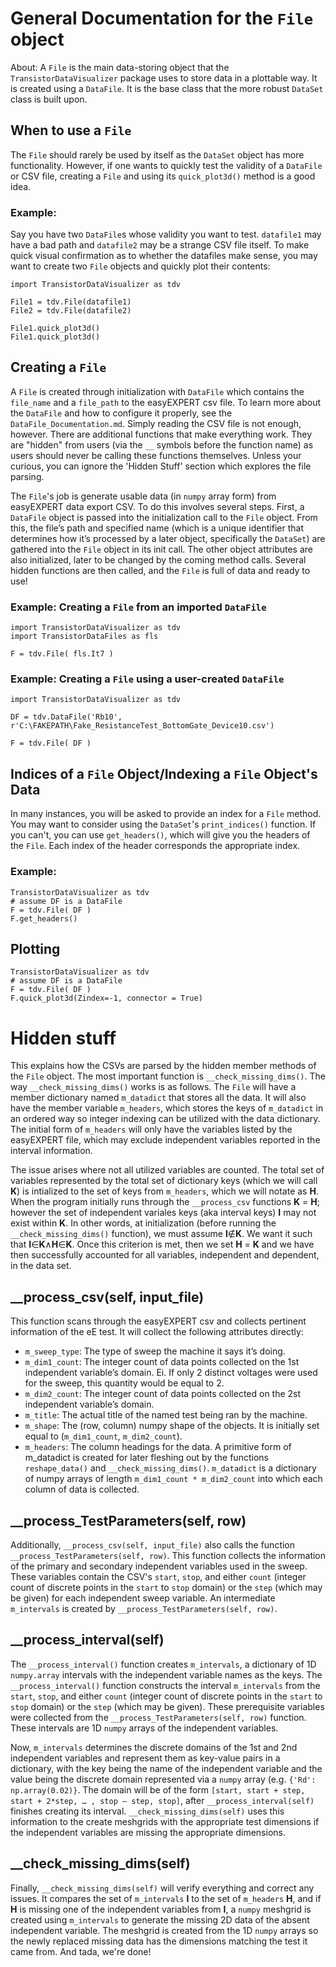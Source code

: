 # General Documentation for the `File` object
About: A `File` is the main data-storing object that the `TransistorDataVisualizer` package uses to store data in a plottable way. It is created using a `DataFile`. It is the base class that the more robust `DataSet` class is built upon. 

## When to use a `File`
The `File` should rarely be used by itself as the `DataSet` object has more functionality. However, if one wants to quickly test the validity of a `DataFile` or CSV file, creating a `File` and using its `quick_plot3d()` method is a good idea. 

### Example:
Say you have two `DataFile`s whose validity you want to test. `datafile1` may have a bad path and `datafile2` may be a strange CSV file itself. To make quick visual confirmation as to whether the datafiles make sense, you may want to create two `File` objects and quickly plot their contents:
```
import TransistorDataVisualizer as tdv

File1 = tdv.File(datafile1)
File2 = tdv.File(datafile2) 

File1.quick_plot3d()
File1.quick_plot3d()
```

## Creating a `File`
A `File` is created through initialization with `DataFile` which contains the `file_name` and a `file_path` to the easyEXPERT csv file. To learn more about the `DataFile` and how to configure it properly, see the `DataFile_Documentation.md`. Simply reading the CSV file is not enough, however. There are additional functions that make everything work. They are "hidden" from users (via the `__` symbols before the function name) as users should never be calling these functions themselves. Unless your curious, you can ignore the 'Hidden Stuff' section which explores the file parsing. 

The `File`'s job is generate usable data (in `numpy` array form) from   easyEXPERT data export CSV. To do this involves several steps. First, a `DataFile` object is passed into the initialization call to the `File` object. From this, the file’s path and specified name (which is a unique identifier that determines how it’s processed by a later object, specifically the `DataSet`) are gathered into the `File` object in its init call. The other object attributes are also initialized, later to be changed by the coming method calls. Several hidden functions are then called, and the `File` is full of data and ready to use!

### Example: Creating a `File` from an imported `DataFile`
```
import TransistorDataVisualizer as tdv
import TransistorDataFiles as fls

F = tdv.File( fls.It7 )
```

### Example: Creating a `File` using a user-created `DataFile`
```
import TransistorDataVisualizer as tdv

DF = tdv.DataFile('Rb10', r'C:\FAKEPATH\Fake_ResistanceTest_BottomGate_Device10.csv')

F = tdv.File( DF )
```

## Indices of a `File` Object/Indexing a `File` Object's Data
In many instances, you will be asked to provide an index for a `File` method. You may want to consider using the `DataSet`'s `print_indices()` function. If you can't, you can use `get_headers()`, which will give you the headers of the `File`. Each index of the header corresponds the appropriate index. 

### Example:
```
TransistorDataVisualizer as tdv
# assume DF is a DataFile
F = tdv.File( DF )
F.get_headers()
```

## Plotting
```
TransistorDataVisualizer as tdv
# assume DF is a DataFile
F = tdv.File( DF )
F.quick_plot3d(Zindex=-1, connector = True)
```

# Hidden stuff
This explains how the CSVs are parsed by the hidden member methods of the `File` object. The most important function is `__check_missing_dims()`. The way `__check_missing_dims()` works is as follows. The `File` will have a member dictionary named `m_datadict` that stores all the data. It will also have the member variable `m_headers`, which stores the keys of `m_datadict` in an ordered way so integer indexing can be utilized with the data dictionary. The initial form of `m_headers` will only have the variables listed by the easyEXPERT file, which may exclude independent variables reported in the interval information. 

The issue arises where not all utilized variables are counted. The total set of variables represented by the total set of dictionary keys (which we will call **K**) is intialized to the set of keys from `m_headers`, which we will notate as **H**. When the program initially runs through the `__process_csv` functions **K** = **H**; however the set of independent variales keys (aka interval keys) **I** may not exist within **K**. In other words, at initialization (before running the `__check_missing_dims()` function), we must assume **I**∉**K**. We want it such that **I**∈**K**∧**H**∈**K**. Once this criterion is met, then we set **H** = **K** and we have then successfully accounted for all variables, independent and dependent, in the data set. 


## __process_csv(self, input_file)
This function scans through the easyEXPERT csv and collects pertinent information of the eE test. It will collect the following attributes directly:
* `m_sweep_type`: The type of sweep the machine it says it’s doing.
* `m_dim1_count`: The integer count of data points collected on the 1st independent variable’s domain. Ei. If only 2 distinct voltages were used for the sweep, this quantity would be equal to 2.  
* `m_dim2_count`: The integer count of data points collected on the 2st independent variable’s domain.
* `m_title`: The actual title of the named test being ran by the machine. 
* `m_shape`: The (row, column) numpy shape of the objects. It is initially set equal to (`m_dim1_count`, `m_dim2_count`).
* `m_headers`: The column headings for the data. 
A primitive form of m_datadict is created for later fleshing out by the functions `reshape_data()` and `__check_missing_dims()`. 
`m_datadict` is a dictionary of numpy arrays of length `m_dim1_count * m_dim2_count` into which each column of data is collected. 

## __process_TestParameters(self, row)
Additionally, `__process_csv(self, input_file)` also calls the function `__process_TestParameters(self, row)`.
This function collects the information of the primary and secondary independent variables used in the sweep. These variables contain the CSV's `start`, `stop`, and either `count` (integer count of discrete points in the `start` to `stop` domain) or the `step` (which may be given) for each independent sweep variable. An intermediate `m_intervals` is created by `__process_TestParameters(self, row)`. 


## __process_interval(self)
The `__process_interval()` function creates `m_intervals`, a dictionary of 1D `numpy.array` intervals with the independent variable names as the keys. The `__process_interval()` function constructs the interval `m_intervals` from the `start`, `stop`, and either `count` (integer count of discrete points in the `start` to `stop` domain) or the `step` (which may be given). These prerequisite variables were collected from the `__process_TestParameters(self, row)` function. These intervals are 1D  `numpy` arrays of the independent variables.

Now, `m_intervals` determines the discrete domains of the 1st and 2nd independent variables and represent them as key-value pairs in a dictionary, with the key being the name of the independent variable and the value being the discrete domain represented via a `numpy` array (e.g. `{'Rd': np.array(0.02)}`. The domain will be of the form `[start, start + step, start + 2*step, … , stop – step, stop]`, after `__process_interval(self)` finishes creating its interval. `__check_missing_dims(self)` uses this information to the create meshgrids with the appropriate test dimensions if the independent variables are missing the appropriate dimensions. 

## __check_missing_dims(self)
Finally, `__check_missing_dims(self)` will verify everything and correct any issues. It compares the set of `m_intervals` **I** to the set of `m_headers` **H**, and if **H** is missing one of the independent variables from **I**, a `numpy` meshgrid is created using `m_intervals` to generate the missing 2D data of the absent independent variable. The meshgrid is created from the 1D `numpy` arrays so the newly replaced missing data has the dimensions matching the test it came from. And tada, we're done!




